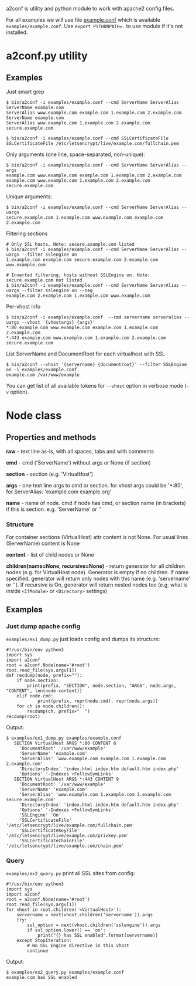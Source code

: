 a2conf is utility and python module to work with apache2 config files.

For all examples we will use file [example.conf](https://gitlab.com/yaroslaff/a2conf/raw/master/examples/example.conf)
which is available `examples/example.conf`. Use `export PYTHONPATH=.` to use module if it's not installed.

# a2conf.py utility
## Examples
Just smart grep
~~~
$ bin/a2conf -i examples/example.conf --cmd ServerName ServerAlias
ServerName example.com
ServerAlias www.example.com example.com 1.example.com 2.example.com
ServerName example.com
ServerAlias www.example.com 1.example.com 2.example.com secure.example.com

$ bin/a2conf -i examples/example.conf --cmd SSLCertificateFile
SSLCertificateFile /etc/letsencrypt/live/example.com/fullchain.pem
~~~

Only arguments (one line, space-separated, non-unique):
~~~
$ bin/a2conf -i examples/example.conf --cmd ServerName ServerAlias --args
example.com www.example.com example.com 1.example.com 2.example.com example.com www.example.com 1.example.com 2.example.com secure.example.com
~~~

Unique arguments:
~~~
$ bin/a2conf -i examples/example.conf --cmd ServerName ServerAlias --uargs
secure.example.com 1.example.com www.example.com example.com 2.example.com
~~~

Filtering sections
~~~
# Only SSL hosts. Note: secure.example.com listed
$ bin/a2conf -i examples/example.conf --cmd ServerName ServerAlias --uargs --filter sslengine on
1.example.com example.com secure.example.com 2.example.com www.example.com

# Inverted filtering, hosts without SSLEngine on. Note: secure.example.com not listed
$ bin/a2conf -i examples/example.conf --cmd ServerName ServerAlias --uargs --filter sslengine on --neg
example.com 2.example.com 1.example.com www.example.com
~~~

Per-vhost info
~~~
$ bin/a2conf -i examples/example.conf  --cmd servername serveralias --uargs --vhost '{vhostargs} {args}'
*:80 example.com www.example.com example.com 1.example.com 2.example.com
*:443 example.com www.example.com 1.example.com 2.example.com secure.example.com
~~~

List ServerName and DocumentRoot for each virtualhost with SSL
~~~
$ bin/a2conf --vhost '{servername} {documentroot}' --filter SSLEngine on -i examples/example.conf
example.com /var/www/example
~~~

You can get list of all available tokens for `--vhost` option in verbose mode (`-v` option).

# Node class

## Properties and methods

**raw** - text line as-is, with all spaces, tabs and with comments

**cmd** - cmd ('ServerName') without args or None (if section)

**section** - section (e.g. 'VirtualHost')

**args** - one text line args to cmd or section. for vhost args could be '*:80', for ServerAlias: 'example.com example.org'

**name** - name of node. cmd if node has cmd, or section name (in brackets) if this is section. e.g. 'ServerName' or
'<VirtualHost>'

### Structure
For container sections (VirtualHost) attr content is not None. For usual lines (ServerName) content is None

**content** - list of child nodes or None

**children(name=None, recursive=None)** - return generator for all children  nodes (e.g. for VirtualHost node). Generator is empty if no
children. If name specified, generator will return only nodes with this name (e.g. 'servername' or '<VirtualHost>'). If recursive is On,
generator will return nested nodes too (e.g. what is inside `<IfModule>` or `<Directory>` settings)

## Examples

### Just dump apache config
`examples/ex1_dump.py` just loads config and dumps its structure:
~~~
#!/usr/bin/env python3
import sys
import a2conf
root = a2conf.Node(name='#root')
root.read_file(sys.argv[1])
def recdump(node, prefix=""):
    if node.section:
        print(prefix, "SECTION", node.section, "ARGS", node.args, "CONTENT", len(node.content))
    elif node.cmd:
            print(prefix, repr(node.cmd), repr(node.args))
    for ch in node.children():
        recdump(ch, prefix+"  ")
recdump(root)
~~~

Output:
~~~
$ examples/ex1_dump.py examples/example.conf
   SECTION VirtualHost ARGS *:80 CONTENT 6
     'DocumentRoot' '/var/www/example'
     'ServerName' 'example.com'
     'ServerAlias' 'www.example.com example.com 1.example.com 2.example.com'
     'DirectoryIndex' 'index.html index.htm default.htm index.php'
     'Options' '-Indexes +FollowSymLinks'
   SECTION VirtualHost ARGS *:443 CONTENT 9
     'DocumentRoot' '/var/www/example'
     'ServerName' 'example.com'
     'ServerAlias' 'www.example.com 1.example.com 2.example.com secure.example.com'
     'DirectoryIndex' 'index.html index.htm default.htm index.php'
     'Options' '-Indexes +FollowSymLinks'
     'SSLEngine' 'On'
     'SSLCertificateFile' '/etc/letsencrypt/live/example.com/fullchain.pem'
     'SSLCertificateKeyFile' '/etc/letsencrypt/live/example.com/privkey.pem'
     'SSLCertificateChainFile' '/etc/letsencrypt/live/example.com/chain.pem'
~~~

### Query
`examples/ex2_query.py` print all SSL sites from config:
~~~
#!/usr/bin/env python3
import sys
import a2conf
root = a2conf.Node(name='#root')
root.read_file(sys.argv[1])
for vhost in root.children('<VirtualHost>'):
    servername = next(vhost.children('servername')).args
    try:
        ssl_option = next(vhost.children('sslengine')).args
        if ssl_option.lower() == 'on':
            print("{} has SSL enabled".format(servername))
    except StopIteration:
        # No SSL Engine directive in this vhost
        continue
~~~

Output:
~~~
$ examples/ex2_query.py examples/example.conf
example.com has SSL enabled
~~~